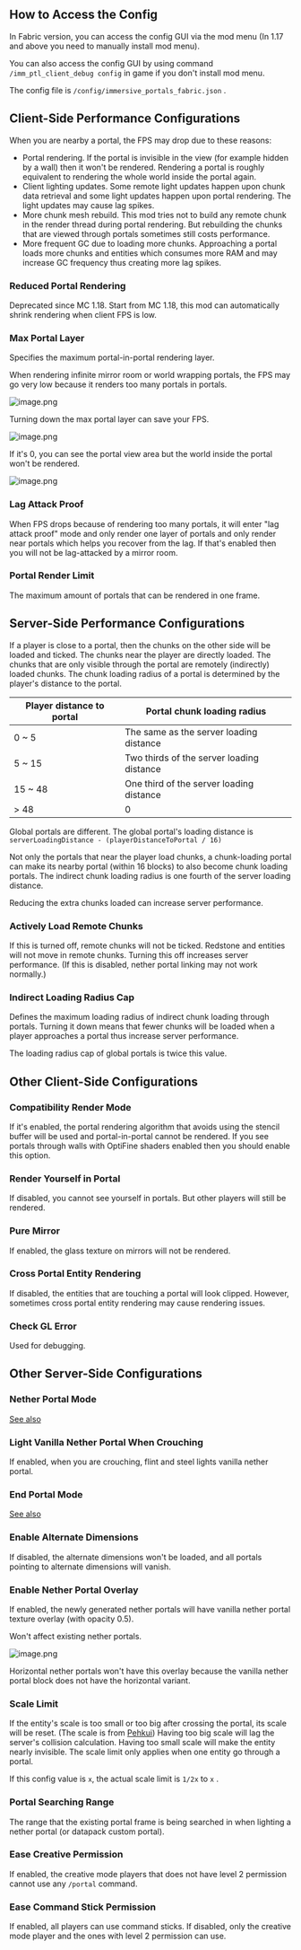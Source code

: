 ## How to Access the Config

In Fabric version, you can access the config GUI via the mod menu (In 1.17 and above you need to manually install mod menu).

You can also access the config GUI by using command `/imm_ptl_client_debug config` in game if you don't install mod menu.

The config file is `/config/immersive_portals_fabric.json` .

## Client-Side Performance Configurations

When you are nearby a portal, the FPS may drop due to these reasons:
* Portal rendering. If the portal is invisible in the view (for example hidden by a wall) then it won't be rendered. Rendering a portal is roughly equivalent to rendering the whole world inside the portal again.
* Client lighting updates. Some remote light updates happen upon chunk data retrieval and some light updates happen upon portal rendering. The light updates may cause lag spikes.
* More chunk mesh rebuild. This mod tries not to build any remote chunk in the render thread during portal rendering. But rebuilding the chunks that are viewed through portals sometimes still costs performance.
* More frequent GC due to loading more chunks. Approaching a portal loads more chunks and entities which consumes more RAM and may increase GC frequency thus creating more lag spikes.

### Reduced Portal Rendering

Deprecated since MC 1.18. Start from MC 1.18, this mod can automatically shrink rendering when client FPS is low.

### Max Portal Layer

Specifies the maximum portal-in-portal rendering layer.

When rendering infinite mirror room or world wrapping portals, the FPS may go very low because it renders too many portals in portals.

![image.png](https://i.loli.net/2021/11/20/xs9Fb6JDjgWNRlh.png)

Turning down the max portal layer can save your FPS.

![image.png](https://i.loli.net/2021/11/20/8a9IntyHuMRBVcN.png)

If it's 0, you can see the portal view area but the world inside the portal won't be rendered.

![image.png](https://i.loli.net/2021/11/20/NCKAx3HQZfDVrb7.png)

### Lag Attack Proof
When FPS drops because of rendering too many portals, it will enter "lag attack proof" mode and only render one layer of portals and only render near portals which helps you recover from the lag. If that's enabled then you will not be lag-attacked by a mirror room.

### Portal Render Limit
The maximum amount of portals that can be rendered in one frame.

## Server-Side Performance Configurations

If a player is close to a portal, then the chunks on the other side will be loaded and ticked.
The chunks near the player are directly loaded.
The chunks that are only visible through the portal are remotely (indirectly) loaded chunks.
The chunk loading radius of a portal is determined by the player's distance to the portal.

|Player distance to portal|Portal chunk loading radius|
|-|-|
|0 ~ 5|The same as the server loading distance|
|5 ~ 15|Two thirds of the server loading distance|
|15 ~ 48|One third of the server loading distance|
|> 48|0|

Global portals are different. The global portal's loading distance is `serverLoadingDistance - (playerDistanceToPortal / 16)`

Not only the portals that near the player load chunks, a chunk-loading portal can make its nearby portal (within 16 blocks) to also become chunk loading portals. The indirect chunk loading radius is one fourth of the server loading distance.

Reducing the extra chunks loaded can increase server performance.

### Actively Load Remote Chunks

If this is turned off, remote chunks will not be ticked.
Redstone and entities will not move in remote chunks.
Turning this off increases server performance.
(If this is disabled, nether portal linking may not work normally.)

### Indirect Loading Radius Cap
Defines the maximum loading radius of indirect chunk loading through portals. Turning it down means that fewer chunks will be loaded when a player approaches a portal thus increase server performance.

The loading radius cap of global portals is twice this value.

## Other Client-Side Configurations
### Compatibility Render Mode
If it's enabled, the portal rendering algorithm that avoids using the stencil buffer will be used and portal-in-portal cannot be rendered. If you see portals through walls with OptiFine shaders enabled then you should enable this option.

### Render Yourself in Portal
If disabled, you cannot see yourself in portals. But other players will still be rendered.

### Pure Mirror
If enabled, the glass texture on mirrors will not be rendered.

### Cross Portal Entity Rendering
If disabled, the entities that are touching a portal will look clipped. However, sometimes cross portal entity rendering may cause rendering issues.

### Check GL Error
Used for debugging.

## Other Server-Side Configurations

### Nether Portal Mode
[See also](https://github.com/qouteall/ImmersivePortalsMod/wiki/Portals#nether-portals)

### Light Vanilla Nether Portal When Crouching

If enabled, when you are crouching, flint and steel lights vanilla nether portal.

### End Portal Mode
[See also](https://github.com/qouteall/ImmersivePortalsMod/wiki/Portals#end-portals)

### Enable Alternate Dimensions
If disabled, the alternate dimensions won't be loaded, and all portals pointing to alternate dimensions will vanish.

### Enable Nether Portal Overlay
If enabled, the newly generated nether portals will have vanilla nether portal texture overlay (with opacity 0.5).

Won't affect existing nether portals.

![image.png](https://i.loli.net/2021/11/20/regLGPdYoUv9MHC.png)

Horizontal nether portals won't have this overlay because the vanilla nether portal block does not have the horizontal variant.

### Scale Limit

If the entity's scale is too small or too big after crossing the portal, its scale will be reset. (The scale is from [Pehkui](https://www.curseforge.com/minecraft/mc-mods/pehkui)) Having too big scale will lag the server's collision calculation. Having too small scale will make the entity nearly invisible. The scale limit only applies when one entity go through a portal.

If this config value is `x`, the actual scale limit is `1/2x` to `x` .

### Portal Searching Range
The range that the existing portal frame is being searched in when lighting a nether portal (or datapack custom portal).

### Ease Creative Permission

If enabled, the creative mode players that does not have level 2 permission cannot use any `/portal` command.

### Ease Command Stick Permission

If enabled, all players can use command sticks. If disabled, only the creative mode player and the ones with level 2 permission can use.


